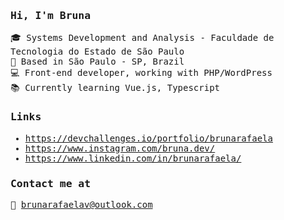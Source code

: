 
<samp>

###  Hi, I'm Bruna 

🎓 Systems Development and Analysis - Faculdade de Tecnologia do Estado de São Paulo <br />
📍 Based in São Paulo - SP, Brazil <br />
💻 Front-end developer, working with PHP/WordPress<br />
📚 Currently learning Vue.js, Typescript <br />

### Links 

- https://devchallenges.io/portfolio/brunarafaela <br />
- https://www.instagram.com/bruna.dev/ <br />
- https://www.linkedin.com/in/brunarafaela/ <br />


### Contact me at

📧 brunarafaelav@outlook.com
</samp>
